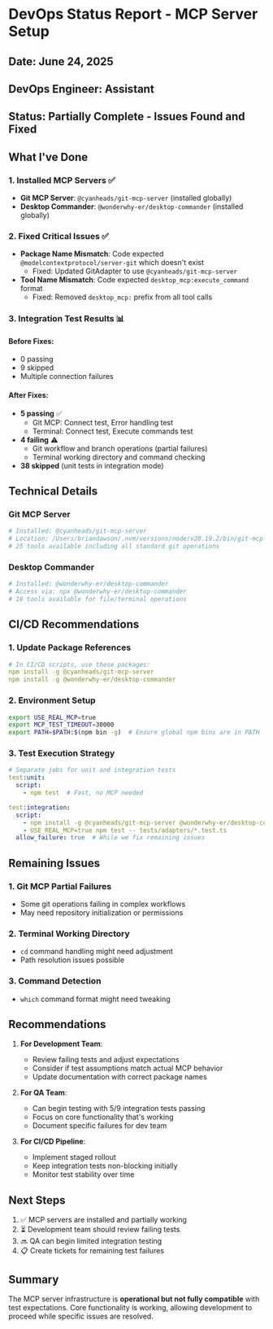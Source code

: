 # DevOps Status Report - MCP Server Setup

## Date: June 24, 2025
## DevOps Engineer: Assistant
## Status: Partially Complete - Issues Found and Fixed

## What I've Done

### 1. Installed MCP Servers ✅
- **Git MCP Server**: `@cyanheads/git-mcp-server` (installed globally)
- **Desktop Commander**: `@wonderwhy-er/desktop-commander` (installed globally)

### 2. Fixed Critical Issues ✅
- **Package Name Mismatch**: Code expected `@modelcontextprotocol/server-git` which doesn't exist
  - Fixed: Updated GitAdapter to use `@cyanheads/git-mcp-server`
- **Tool Name Mismatch**: Code expected `desktop_mcp:execute_command` format
  - Fixed: Removed `desktop_mcp:` prefix from all tool calls

### 3. Integration Test Results 📊

#### Before Fixes:
- 0 passing
- 9 skipped
- Multiple connection failures

#### After Fixes:
- **5 passing** ✅
  - Git MCP: Connect test, Error handling test
  - Terminal: Connect test, Execute commands test
- **4 failing** ⚠️
  - Git workflow and branch operations (partial failures)
  - Terminal working directory and command checking
- **38 skipped** (unit tests in integration mode)

## Technical Details

### Git MCP Server
```bash
# Installed: @cyanheads/git-mcp-server
# Location: /Users/briandawson/.nvm/versions/node/v20.19.2/bin/git-mcp-server
# 25 tools available including all standard git operations
```

### Desktop Commander
```bash
# Installed: @wonderwhy-er/desktop-commander
# Access via: npx @wonderwhy-er/desktop-commander
# 18 tools available for file/terminal operations
```

## CI/CD Recommendations

### 1. Update Package References
```yaml
# In CI/CD scripts, use these packages:
npm install -g @cyanheads/git-mcp-server
npm install -g @wonderwhy-er/desktop-commander
```

### 2. Environment Setup
```bash
export USE_REAL_MCP=true
export MCP_TEST_TIMEOUT=30000
export PATH=$PATH:$(npm bin -g)  # Ensure global npm bins are in PATH
```

### 3. Test Execution Strategy
```yaml
# Separate jobs for unit and integration tests
test:unit:
  script:
    - npm test  # Fast, no MCP needed

test:integration:
  script:
    - npm install -g @cyanheads/git-mcp-server @wonderwhy-er/desktop-commander
    - USE_REAL_MCP=true npm test -- tests/adapters/*.test.ts
  allow_failure: true  # While we fix remaining issues
```

## Remaining Issues

### 1. Git MCP Partial Failures
- Some git operations failing in complex workflows
- May need repository initialization or permissions

### 2. Terminal Working Directory
- `cd` command handling might need adjustment
- Path resolution issues possible

### 3. Command Detection
- `which` command format might need tweaking

## Recommendations

1. **For Development Team**:
   - Review failing tests and adjust expectations
   - Consider if test assumptions match actual MCP behavior
   - Update documentation with correct package names

2. **For QA Team**:
   - Can begin testing with 5/9 integration tests passing
   - Focus on core functionality that's working
   - Document specific failures for dev team

3. **For CI/CD Pipeline**:
   - Implement staged rollout
   - Keep integration tests non-blocking initially
   - Monitor test stability over time

## Next Steps

1. ✅ MCP servers are installed and partially working
2. ⏳ Development team should review failing tests
3. 🔜 QA can begin limited integration testing
4. 📋 Create tickets for remaining test failures

## Summary
The MCP server infrastructure is **operational but not fully compatible** with test expectations. Core functionality is working, allowing development to proceed while specific issues are resolved.

